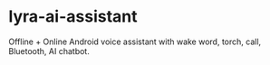 # lyra-ai-assistant
Offline + Online Android voice assistant with wake word, torch, call, Bluetooth, AI chatbot.
